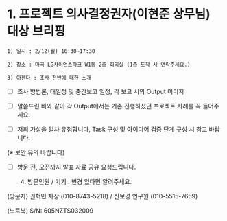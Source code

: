 # 1. 프로젝트 의사결정권자(이현준 상무님) 대상 브리핑

    1) 일시 : 2/12(월) 16:30~17:30

    2) 장소 : 마곡 LG사이언스파크 W1동 2층 회의실 (1층 도착 시 연락주세요.)

    3) 아젠다 : 조사 전반에 대한 소개

- [ ] 조사 방법론, 대일정 및 중간보고 일정, 각 보고 시의 Output 이미지  


- [ ] 말씀드린 바와 같이 각 Output에서는 기존 진행하셨던 프로젝트 사례를 꼭 들어주세요.


- [ ] 저희 가설을 일차 유첨합니다, Task 구성 및 아이디어 검증 단계 구성 시 참고 바랍니다.


(※ 보안 유의 바랍니다)

- [ ] 방문 전, 오전까지 발표 자료 공유 요청드립니다.


  4) 방문인원 / 기기 : 변경 있다면 알려주세요.

(방문자) 권혁민 차장 (010-8743-5218) / 신보경 연구원 (010-5515-7659)

(노트북) S/N: 605NZTS032009